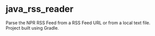 # java_rss_reader

Parse the NPR RSS Feed from a RSS Feed URL or from a local text file. Project built using Gradle.
